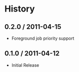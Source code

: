 # History

## 0.2.0 / 2011-04-15

* Foreground job priority support

## 0.1.0 / 2011-04-12

* Initial Release
